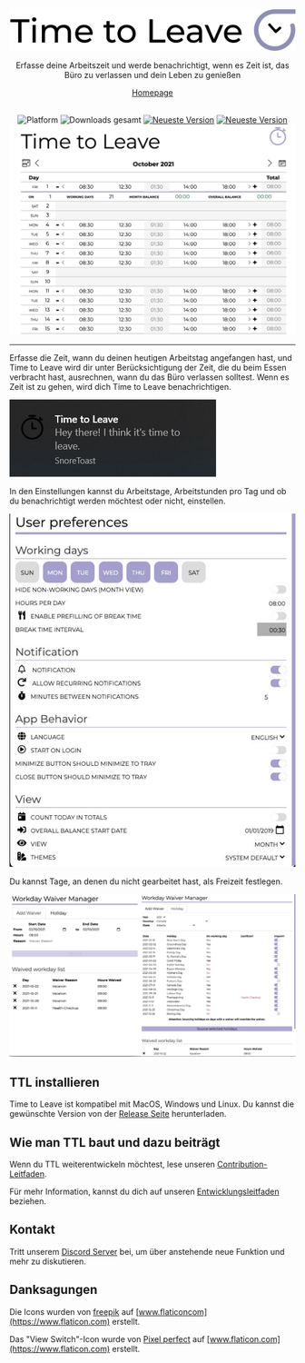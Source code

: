 <div align="center">
  <img src="../assets/timetoleave.png" alt="Time to Leave Logo">

  <p>Erfasse deine Arbeitszeit und werde benachrichtigt, wenn es Zeit ist, das Büro zu verlassen und dein Leben zu genießen</p>

[Homepage](https://timetoleave.app/)

  <br/>

<img src="https://img.shields.io/badge/platforms-Windows%20%7C%20MacOS%20%7C%20Linux-green" alt="Platform">
<img src="https://img.shields.io/github/downloads/TTLApp/time-to-leave/total" alt="Downloads gesamt">
<a href="https://github.com/TTLApp/time-to-leave/releases/latest"><img src="https://img.shields.io/github/v/release/TTLApp/time-to-leave" alt="Neueste Version"></a>
<a href="http://makeapullrequest.com/"><img src="https://img.shields.io/badge/PRs-welcome-purple" alt="Neueste Version"></a>

   <br/>

  <img src="./images/screenshot.jpg" alt="Time to Leave Screenshot">

  <br/>

</div>

---

Erfasse die Zeit, wann du deinen heutigen Arbeitstag angefangen hast, und Time to Leave wird dir unter Berücksichtigung der Zeit, die du beim Essen verbracht hast, ausrechnen, wann du das Büro verlassen solltest. Wenn es Zeit ist zu gehen, wird dich Time to Leave benachrichtigen.

<img src="./images/notification.jpg" alt="Time to Leave Notification">

In den Einstellungen kannst du Arbeitstage, Arbeitstunden pro Tag und ob du benachrichtigt werden möchtest oder nicht, einstellen.

<img src="./images/preferences.jpg" alt="Time to Leave Preferences">

Du kannst Tage, an denen du nicht gearbeitet hast, als Freizeit festlegen.

<img src="./images/waiver_manager.jpg" alt="Time to Leave Waiver Manager">

## TTL installieren

Time to Leave ist kompatibel mit MacOS, Windows und Linux. Du kannst die gewünschte Version von der [Release Seite](https://github.com/TTLApp/time-to-leave/releases/latest) herunterladen.

## Wie man TTL baut und dazu beiträgt

Wenn du TTL weiterentwickeln möchtest, lese unseren [Contribution-Leitfaden](../CONTRIBUTING.md).

Für mehr Information, kannst du dich auf unseren [Entwicklungsleitfaden](../DEVELOPMENT.md) beziehen.

## Kontakt

Tritt unserem [Discord Server](https://discord.gg/P3KkEF5) bei, um über anstehende neue Funktion und mehr zu diskutieren.

## Danksagungen

Die Icons wurden von [freepik](https://www.flaticon.com/authors/freepik) auf [www.flaticoncom](https://www.flaticon.com) erstellt.

Das "View Switch"-Icon wurde von [Pixel perfect](https://www.flaticon.com/authors/pixel-perfect) auf [www.flaticon.com](https://www.flaticon.com) erstellt.
